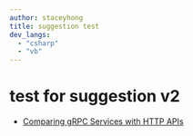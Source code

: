 ```yaml
---
author: staceyhong
title: suggestion test
dev_langs: 
  - "csharp"
  - "vb"
---
```


# test for suggestion v2
- [Comparing gRPC Services with HTTP APIs](https://docs.microsoft.com/en-us/aspnet/core/grpc/comparison?view=aspnetcore-3.0)
